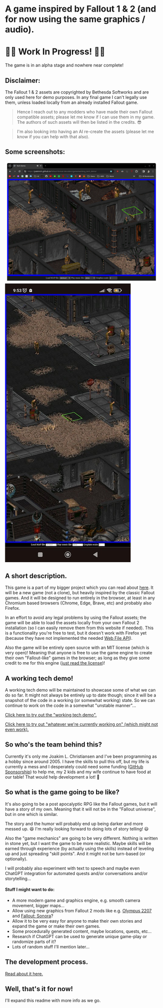 
# A game inspired by Fallout 1 & 2 (and for now using the same graphics / audio). 

# 🛑🚧 Work In Progress! 🚧🛑
The game is in an alpha stage and nowhere near complete!

## Disclaimer:

The Fallout 1 & 2 assets are copyrighted by Bethesda Softworks and are only used here for demo purposes. In any final game I can't legally use them, unless loaded locally from an already installed Fallout game.

>Hence I reach out to any modders who have made their own Fallout compatible assets; please let me know if I can use them in my game. The authors of such assets will then be listed in the credits. 😎

> I'm also looking into having an AI re-create the assets (please let me know if you can help with that also).

## Some screenshots:
![Screenshot from Chrome on desktop](./screenshots/desktop.png)
![Screenshot from Chrome on Android](./screenshots/android.jpg)

## A short description.

This game is a part of my bigger project which you can read about [here](../readme.md). It will be a new game (not a clone), but heavily inspired by the classic Fallout games. And it will be designed to run entirely in the browser, at least in any Chromium based browsers (Chrome, Edge, Brave, etc) and probably also Firefox.

In an effort to avoid any legal problems by using the Fallout assets; the game will be able to load the assets locally from your own Fallout 2 installation (so I can easily remove them from this website if needed). This is a functionality you're free to test, but it doesn't work with Firefox yet (because they have not implemented the needed [Web File API](https://developer.mozilla.org/en-US/docs/Web/API/File_API)).

Also the game will be entirely open source with an MIT license (which is very open)! Meaning that anyone is free to use the game engine to create their own "Fallout-like" games in the browser; as long as they give some credit to me for this engine ([just read the license](license.MIT))!

## A working tech demo!

A working tech demo will be maintained to showcase some of what we can do so far. It might not always be entirely up to date though; since it will be a snapshot of the code in a working (or somewhat working) state. So we can continue to work on the code in a somewhat "unstable manner"...

[Click here to try out the "working tech demo".](https://joakimch.github.io/fallout-format-decoders/game/working_tech_demo/)

[Click here to try out "whatever we're currently working on" (which might not even work).](https://joakimch.github.io/fallout-format-decoders/game/source/)

## So who's the team behind this?

Currently it's only me Joakim L. Christiansen and I've been programming as a hobby since around 2005. I have the skills to pull this off, but my life is currently a mess and I desperately could need some funding ([GitHub Sponsorship](https://github.com/sponsors/JoakimCh)) to help me, my 2 kids and my wife continue to have food at our table! That would help development a lot! 🙏

## So what is the game going to be like?

It's also going to be a post apocalyptic RPG like the Fallout games, but it will have a story of my own. Meaning that it will not be in the "Fallout universe", but in one which is similar.

The story and the humor will probably end up being darker and more messed up. 😆 I'm really looking forward to doing lots of story telling! 😃

Also the "game mechanics" are going to be very different. Nothing is written in stone yet, but I want the game to be more realistic. Maybe skills will be earned through experience (by actually using the skills) instead of leveling up and just spreading "skill points". And it might not be turn-based (or optionally).

I will probably also experiment with text to speech and maybe even ChatGPT integration for automated quests and/or conversations and/or storytelling...

#### Stuff I might want to do:

* A more modern game and graphics engine, e.g. smooth camera movement, bigger maps...
* Allow using new graphics from Fallout 2 mods like e.g. [Olympus 2207](https://olympus2207.com/) and [Fallout: Sonora](https://falloutmods.fandom.com/wiki/Fallout:_Sonora)?
* Allow it to be very easy for anyone to make their own stories and expand the game or make their own games.
* Some procedurally generated content, maybe locations, quests, etc...
* Research if ChatGPT can be used to generate unique game-play or randomize parts of it?
* Lots of random stuff I'll mention later...

## The development process.

[Read about it here.](../development.md)

## Well, that's it for now!

I'll expand this readme with more info as we go.
